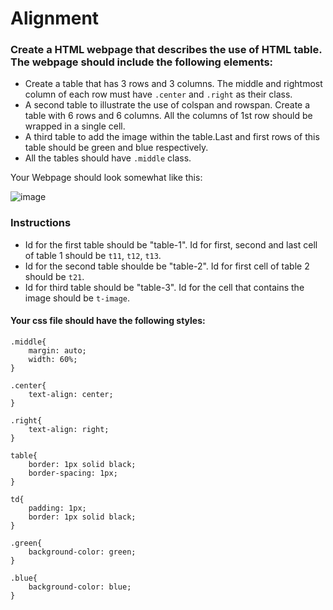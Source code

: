 # Alignment

### Create a HTML webpage that describes the use of HTML table. The webpage should include the following elements:

- Create a table that has 3 rows and 3 columns. The middle and rightmost column of each row must have `.center` and `.right` as their class.
- A second table to illustrate the use of colspan and rowspan. Create a table with 6 rows and 6 columns. All the columns of 1st row should be wrapped in a single cell. 
- A third table to add the image within the table.Last and first rows of this table should be green and blue respectively.
- All the tables should have `.middle` class.

Your Webpage should look somewhat like this:

![image](https://user-images.githubusercontent.com/78348500/217435540-555a8eb0-79a6-4590-90c0-28b620341d42.png)

### Instructions

- Id for the first table should be "table-1". Id for first, second and last cell of table 1 should be `t11`, `t12`, `t13`.
- Id for the second table shoulde be "table-2". Id for first cell of table 2 should be `t21`.
- Id for third table should be "table-3". Id for the cell that contains the image should be `t-image`.

#### Your css file should have the following styles:


```
.middle{
    margin: auto;
    width: 60%;
}

.center{
    text-align: center;
}

.right{
    text-align: right;
}

table{
    border: 1px solid black;
    border-spacing: 1px;
}

td{
    padding: 1px;
    border: 1px solid black;
}

.green{
    background-color: green;
}

.blue{
    background-color: blue;
}
```
